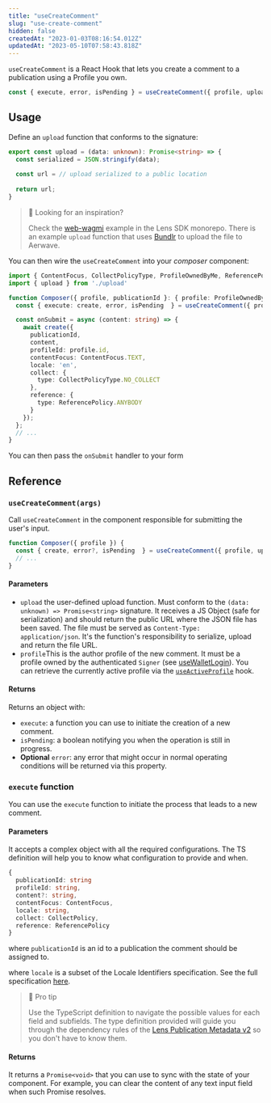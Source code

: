 ```yaml
---
title: "useCreateComment"
slug: "use-create-comment"
hidden: false
createdAt: "2023-01-03T08:16:54.012Z"
updatedAt: "2023-05-10T07:58:43.818Z"
---
```

`useCreateComment` is a React Hook that lets you create a comment to a publication using a Profile you own.

```typescript
const { execute, error, isPending } = useCreateComment({ profile, upload });
```

## Usage

Define an `upload` function that conforms to the signature:

```typescript upload.ts
export const upload = (data: unknown): Promise<string> => {
  const serialized = JSON.stringify(data);
  
  const url = // upload serialized to a public location
        
  return url;
}
```

> 📘 Looking for an inspiration?
> 
> Check the [web-wagmi](https://github.com/lens-protocol/lens-sdk/tree/main/examples/web-wagmi) example in the Lens SDK monorepo. There is an example `upload` function that uses [Bundlr](https://github.com/Bundlr-Network) to upload the file to Aerwave.

You can then wire the `useCreateComment` into your _composer_ component:

```typescript
import { ContentFocus, CollectPolicyType, ProfileOwnedByMe, ReferencePolicy, useCreateComment } from '@lens-protocol/react';
import { upload } from './upload'

function Composer({ profile, publicationId }: { profile: ProfileOwnedByMe, publicationId: string ) {
  const { execute: create, error, isPending  } = useCreateComment({ profile, upload });

  const onSubmit = async (content: string) => {
    await create({
      publicationId,
      content,
      profileId: profile.id,
      contentFocus: ContentFocus.TEXT,
      locale: 'en',
      collect: {
        type: CollectPolicyType.NO_COLLECT
      },
      reference: {
        type: ReferencePolicy.ANYBODY
      }
    });
  };
  // ...
}
```

You can then pass the `onSubmit` handler to your form

## Reference

### `useCreateComment(args)`

Call `useCreateComment` in the component responsible for submitting the user's input.

```typescript
function Composer({ profile }) {
  const { create, error?, isPending  } = useCreateComment({ profile, upload });
  // ...
}
```

#### Parameters

- `upload` the user-defined upload function. Must conform to the `(data: unknown) => Promise<string>` signature. It receives a JS Object (safe for serialization) and should return the public URL where the JSON file has been saved. The file must be served as `Content-Type: application/json`. It's the function's responsibility to serialize, upload and return the file URL.
- `profile`This is the author profile of the new comment. It must be a profile owned by the authenticated `Signer` (see [useWalletLogin](doc:use-wallet-login)). You can retrieve the currently active profile via the [`useActiveProfile`](doc:use-active-profile) hook.

#### Returns

Returns an object with:

- `execute`: a function you can use to initiate the creation of a new comment.
- `isPending`: a boolean notifying you when the operation is still in progress.
- **Optional** `error`: any error that might occur in normal operating conditions will be returned via this property.

### `execute` function

You can use the `execute` function to initiate the process that leads to a new comment.

#### Parameters

It accepts a complex object with all the required configurations. The TS definition will help you to know what configuration to provide and when.

```typescript
{
  publicationId: string
  profileId: string,
  content?: string,
  contentFocus: ContentFocus,
  locale: string,
  collect: CollectPolicy,
  reference: ReferencePolicy
}
```

where `publicationId` is an id to a publication the comment should be assigned to.

where `locale` is a subset of the Locale Identifiers specification. See the full specification [here](https://docs.lens.xyz/docs/metadata-standards#locale---required).

> 📘 Pro tip
> 
> Use the TypeScript definition to navigate the possible values for each field and subfields. The type definition provided will guide you through the dependency rules of the [Lens Publication Metadata v2](https://docs.lens.xyz/docs/metadata-standards#metadata-structure) so you don't have to know them.

#### Returns

It returns a `Promise<void>` that you can use to sync with the state of your component. For example, you can clear the content of any text input field when such Promise resolves.
